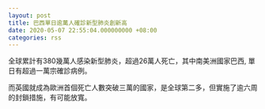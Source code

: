 ```yaml
---
layout: post
title: 巴西單日逾萬人確診新型肺炎創新高
date: 2020-05-07 22:55:04.000000000 +08:00
categories: rss
---
```


全球累計有380幾萬人感染新型肺炎，超過26萬人死亡，其中南美洲國家巴西, 單日有超過一萬宗確診病例。

而英國就成為歐洲首個死亡人數突破三萬的國家，是全球第二多，但實施了逾六周的封鎖措施，有可能放寬。
